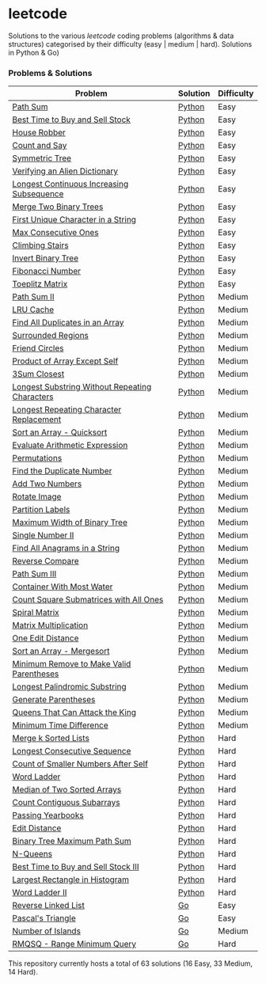 # leetcode
Solutions to the various *leetcode* coding problems (algorithms &amp; data structures) categorised by their difficulty (easy | medium | hard). Solutions in Python &amp; Go)

### Problems & Solutions

| Problem | Solution | Difficulty |
| ------- | -------- | ---------- |
[Path Sum](https://leetcode.com/problems/path-sum/) | [Python](./python/easy/path_sum.py) | Easy |
[Best Time to Buy and Sell Stock](https://leetcode.com/problems/best-time-to-buy-and-sell-stock/) | [Python](./python/easy/max_profit.py) | Easy |
[House Robber](https://leetcode.com/problems/house-robber/) | [Python](./python/easy/house_robber.py) | Easy |
[Count and Say](https://leetcode.com/problems/count-and-say/) | [Python](./python/easy/count_and_say.py) | Easy |
[Symmetric Tree](https://leetcode.com/problems/symmetric-tree/) | [Python](./python/easy/symmetric_btree.py) | Easy |
[Verifying an Alien Dictionary](https://leetcode.com/problems/verifying-an-alien-dictionary/) | [Python](./python/easy/alien_dictionary.py) | Easy |
[Longest Continuous Increasing Subsequence](https://leetcode.com/problems/longest-continuous-increasing-subsequence) | [Python](./python/easy/longest_continous_increasing_sequence.py) | Easy |
[Merge Two Binary Trees](https://leetcode.com/problems/merge-two-binary-trees/) | [Python](./python/easy/merge_btrees.py) | Easy |
[First Unique Character in a String](https://leetcode.com/problems/first-unique-character-in-a-string/) | [Python](./python/easy/first_unique_char.py) | Easy |
[Max Consecutive Ones](https://leetcode.com/problems/max-consecutive-ones/) | [Python](./python/easy/longest_consecutive_ones_rep.py) | Easy |
[Climbing Stairs](https://leetcode.com/problems/climbing-stairs/) | [Python](./python/easy/climbing_stairs.py) | Easy |
[Invert Binary Tree](https://leetcode.com/problems/invert-binary-tree/) | [Python](./python/easy/invert_btree.py) | Easy |
[Fibonacci Number](https://leetcode.com/problems/fibonacci-number/) | [Python](./python/easy/fibonacci.py) | Easy |
[Toeplitz Matrix](https://leetcode.com/problems/toeplitz-matrix/) | [Python](./python/easy/toeplitz.py) | Easy |
[Path Sum II](https://leetcode.com/problems/path-sum-ii/) | [Python](./python/medium/path_sum_ii.py) | Medium |
[LRU Cache](https://leetcode.com/problems/lru-cache/) | [Python](./python/medium/lru_cache.py) | Medium |
[Find All Duplicates in an Array](https://leetcode.com/problems/find-all-duplicates-in-an-array/) | [Python](./python/medium/find_all_duplicates.py) | Medium |
[Surrounded Regions](https://leetcode.com/problems/surrounded-regions/) | [Python](./python/medium/surrounded_regions.py) | Medium |
[Friend Circles](https://leetcode.com/problems/friend-circles/) | [Python](./python/medium/friend_circles.py) | Medium |
[Product of Array Except Self](https://leetcode.com/problems/product-of-array-except-self/) | [Python](./python/medium/array_product.py) | Medium |
[3Sum Closest](https://leetcode.com/problems/3sum-closest/) | [Python](./python/medium/3sum_closest.py) | Medium |
[Longest Substring Without Repeating Characters](https://leetcode.com/problems/longest-substring-without-repeating-characters/) | [Python](./python/medium/longest_non_repeating_substring.py) | Medium |
[Longest Repeating Character Replacement](https://leetcode.com/problems/longest-repeating-character-replacement/) | [Python](./python/medium/longest_repeating_substring_rep.py) | Medium |
[Sort an Array - Quicksort](https://leetcode.com/problems/sort-an-array/) | [Python](./python/medium/quicksort.py) | Medium |
[Evaluate Arithmetic Expression]() | [Python](./python/medium/evaluate_arithmetic_expression.py) | Medium |
[Permutations](https://leetcode.com/problems/permutations/) | [Python](./python/medium/permutations.py) | Medium |
[Find the Duplicate Number](https://leetcode.com/problems/find-the-duplicate-number/) | [Python](./python/medium/find_duplicate.py) | Medium |
[Add Two Numbers](https://leetcode.com/problems/add-two-numbers/) | [Python](./python/medium/add_two_numbers.py) | Medium |
[Rotate Image](https://leetcode.com/problems/rotate-image/) | [Python](./python/medium/rotate_image.py) | Medium |
[Partition Labels](https://leetcode.com/problems/partition-labels/) | [Python](./python/medium/partition_labels.py) | Medium |
[Maximum Width of Binary Tree](https://leetcode.com/problems/maximum-width-of-binary-tree/) | [Python](./python/medium/max_width_btree.py) | Medium |
[Single Number II](https://leetcode.com/problems/single-number-ii/) | [Python](./python/medium/single_number_ii.py) | Medium |
[Find All Anagrams in a String](https://leetcode.com/problems/find-all-anagrams-in-a-string/) | [Python](./python/medium/find_anagrams.py) | Medium |
[Reverse Compare]() | [Python](./python/medium/reverse_equal.py) | Medium |
[Path Sum III](https://leetcode.com/problems/path-sum-iii/) | [Python](./python/medium/path_sum_iii.py) | Medium |
[Container With Most Water](https://leetcode.com/problems/container-with-most-water/) | [Python](./python/medium/container_with_most_water.py) | Medium |
[Count Square Submatrices with All Ones](https://leetcode.com/problems/count-square-submatrices-with-all-ones/) | [Python](./python/medium/count_squares.py) | Medium |
[Spiral Matrix](https://leetcode.com/problems/spiral-matrix/) | [Python](./python/medium/spiral_matrix.py) | Medium |
[Matrix Multiplication]() | [Python](./python/medium/multiply_matrices.py) | Medium |
[One Edit Distance](https://www.lintcode.com/problem/one-edit-distance/description) | [Python](./python/medium/one_edit_distance.py) | Medium |
[Sort an Array - Mergesort](https://leetcode.com/problems/sort-an-array/) | [Python](./python/medium/mergesort.py) | Medium |
[Minimum Remove to Make Valid Parentheses](https://leetcode.com/problems/minimum-remove-to-make-valid-parentheses/) | [Python](./python/medium/make_valid_parentheses.py) | Medium |
[Longest Palindromic Substring](https://leetcode.com/problems/longest-palindromic-substring/) | [Python](./python/medium/longest_palindromic_substring.py) | Medium |
[Generate Parentheses](https://leetcode.com/problems/generate-parentheses/) | [Python](./python/medium/gen_parentheses.py) | Medium |
[Queens That Can Attack the King](https://leetcode.com/problems/queens-that-can-attack-the-king/) | [Python](./python/medium/attacking_queens.py) | Medium |
[Minimum Time Difference](https://leetcode.com/problems/minimum-time-difference/) | [Python](./python/medium/minimum_timediff.py) | Medium |
[Merge k Sorted Lists](https://leetcode.com/problems/merge-k-sorted-lists/) | [Python](./python/hard/merge_k_sorted_lists.py) | Hard |
[Longest Consecutive Sequence](https://leetcode.com/problems/longest-consecutive-sequence/) | [Python](./python/hard/longest_consecutive_sequence.py) | Hard |
[Count of Smaller Numbers After Self](https://leetcode.com/problems/count-of-smaller-numbers-after-self/) | [Python](./python/hard/smaller_numbers_after_self.py) | Hard |
[Word Ladder](https://leetcode.com/problems/word-ladder/) | [Python](./python/hard/word_ladder.py) | Hard |
[Median of Two Sorted Arrays](https://leetcode.com/problems/median-of-two-sorted-arrays/) | [Python](./python/hard/median_sorted_arrays.py) | Hard |
[Count Contiguous Subarrays](https://leetcode.com/discuss/interview-question/579606/count-contiguous-subarrays) | [Python](./python/hard/contiguous_subarray_count.py) | Hard |
[Passing Yearbooks](https://leetcode.com/discuss/interview-question/614096/facebook-interview-preparation-question-passing-yearbooks) | [Python](./python/hard/sign_counts.py) | Hard |
[Edit Distance](https://leetcode.com/problems/edit-distance/) | [Python](./python/hard/edit_distance.py) | Hard |
[Binary Tree Maximum Path Sum](https://leetcode.com/problems/binary-tree-maximum-path-sum/) | [Python](./python/hard/btree_max_path_sum.py) | Hard |
[N-Queens](https://leetcode.com/problems/n-queens/) | [Python](./python/hard/n_queens.py) | Hard |
[Best Time to Buy and Sell Stock III](https://leetcode.com/problems/best-time-to-buy-and-sell-stock-iii/) | [Python](./python/hard/max_profit_iii.py) | Hard |
[Largest Rectangle in Histogram](https://leetcode.com/problems/largest-rectangle-in-histogram/) | [Python](./python/hard/largest_rectangle_histogram.py) | Hard |
[Word Ladder II](https://leetcode.com/problems/word-ladder-ii/) | [Python](./python/hard/word_ladder_ii.py) | Hard |
[Reverse Linked List](https://leetcode.com/problems/reverse-linked-list/) | [Go](./go/easy/reverse_ll.go) | Easy |
[Pascal's Triangle](https://leetcode.com/problems/pascals-triangle/) | [Go](./go/easy/pascal_triangle.go) | Easy |
[Number of Islands](https://leetcode.com/problems/number-of-islands/) | [Go](./go/medium/num_islands.go) | Medium |
[RMQSQ - Range Minimum Query](https://www.spoj.com/problems/RMQSQ/) | [Go](./go/hard/range_min_query.go) | Hard |

This repository currently hosts a total of 63 solutions (16 Easy, 33 Medium, 14 Hard). 
